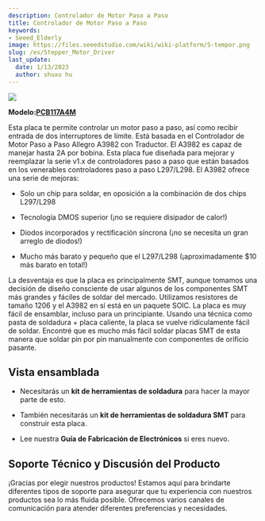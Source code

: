 ```yaml
---
description: Controlador de Motor Paso a Paso
title: Controlador de Motor Paso a Paso
keywords:
- Seeed_Elderly
image: https://files.seeedstudio.com/wiki/wiki-platform/S-tempor.png
slug: /es/Stepper_Motor_Driver
last_update:
  date: 1/13/2023
  author: shuxu hu
---
```

![](https://files.seeedstudio.com/wiki/Stepper_Motor_Driver/img/Motorshield.jpg)

**Modelo:[PCB117A4M](https://www.seeedstudio.com/depot/open-source-service-fusion-pcb-pool-c-64_33.html)**

Esta placa te permite controlar un motor paso a paso, así como recibir entrada de dos interruptores de límite. Está basada en el Controlador de Motor Paso a Paso Allegro A3982 con Traductor. El A3982 es capaz de manejar hasta 2A por bobina. Esta placa fue diseñada para mejorar y reemplazar la serie v1.x de controladores paso a paso que están basados en los venerables controladores paso a paso L297/L298. El A3982 ofrece una serie de mejoras:


*   Solo un chip para soldar, en oposición a la combinación de dos chips L297/L298

*   Tecnología DMOS superior (¡no se requiere disipador de calor!)

*   Diodos incorporados y rectificación síncrona (¡no se necesita un gran arreglo de diodos!)

*   Mucho más barato y pequeño que el L297/L298 (¡aproximadamente $10 más barato en total!)

La desventaja es que la placa es principalmente SMT, aunque tomamos una decisión de diseño consciente de usar algunos de los componentes SMT más grandes y fáciles de soldar del mercado. Utilizamos resistores de tamaño 1206 y el A3982 en sí está en un paquete SOIC. La placa es muy fácil de ensamblar, incluso para un principiante. Usando una técnica como pasta de soldadura + placa caliente, la placa se vuelve ridículamente fácil de soldar. Encontré que es mucho más fácil soldar placas SMT de esta manera que soldar pin por pin manualmente con componentes de orificio pasante.

##   Vista ensamblada

*   Necesitarás un **kit de herramientas de soldadura** para hacer la mayor parte de esto.

*   También necesitarás un **kit de herramientas de soldadura SMT** para construir esta placa.

*   Lee nuestra **Guía de Fabricación de Electrónicos** si eres nuevo.

## Soporte Técnico y Discusión del Producto

¡Gracias por elegir nuestros productos! Estamos aquí para brindarte diferentes tipos de soporte para asegurar que tu experiencia con nuestros productos sea lo más fluida posible. Ofrecemos varios canales de comunicación para atender diferentes preferencias y necesidades.

<div class="button_tech_support_container">
<a href="https://forum.seeedstudio.com/" class="button_forum"></a> 
<a href="https://www.seeedstudio.com/contacts" class="button_email"></a>
</div>

<div class="button_tech_support_container">
<a href="https://discord.gg/eWkprNDMU7" class="button_discord"></a> 
<a href="https://github.com/Seeed-Studio/wiki-documents/discussions/69" class="button_discussion"></a>
</div>